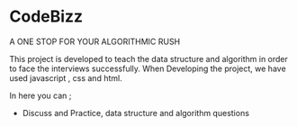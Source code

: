 
# CodeBizz

A ONE STOP FOR YOUR ALGORITHMIC RUSH

This project is developed to teach the data structure and algorithm in order to face the interviews successfully. 
When Developing the project, we have used javascript , css and html.


In here you can ;

 * Discuss and Practice, data structure and algorithm questions
